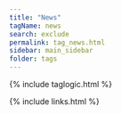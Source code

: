 ```yaml
---
title: "News"
tagName: news
search: exclude
permalink: tag_news.html
sidebar: main_sidebar
folder: tags
---
```

{% include taglogic.html %}

{% include links.html %}
